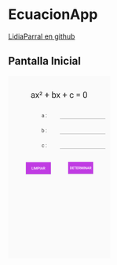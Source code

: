 # EcuacionApp

[LidiaParral en github](https://github.com/LidiaParral)


Pantalla Inicial
-----
![](img/Imagen.png)


